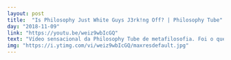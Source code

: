 ```yaml
---
layout: post
title:  "Is Philosophy Just White Guys J3rk!ng Off? | Philosophy Tube"
day: "2018-11-09" 
link: "https://youtu.be/weiz9wbIcGQ"
text: "Vídeo sensacional da Philosophy Tube de metafilosofia. Foi o que me fez começar a assistir o canal."
img: "https://i.ytimg.com/vi/weiz9wbIcGQ/maxresdefault.jpg"
---
```

